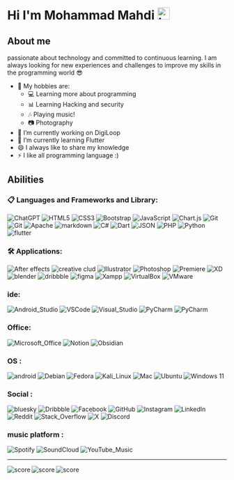 # Hi I'm Mohammad Mahdi <img src="https://user-images.githubusercontent.com/1303154/88677602-1635ba80-d120-11ea-84d8-d263ba5fc3c0.gif" width="28px" height="28px" alt="hi">

## About me

passionate about technology and committed to continuous learning. I am always looking for new experiences and challenges to improve my skills in the programming world 😎
- 🎸 My hobbies are:
  - 💻 Learning more about programming
  - 📊 Learning Hacking and security
  - 🎶 Playing music!
  - 📷 Photography
- 🔭 I’m currently working on DigiLoop
- 🌱 I’m currently learning Flutter
- 😄 I always like to share my knowledge
- ⚡ I like all programming language :)

## Abilities

### 📋 Languages and Frameworks and Library:

  ![ChatGPT](https://img.shields.io/badge/chatGPT-74aa9c?style=for-the-badge&logo=openai&logoColor=white)
  ![HTML5](https://img.shields.io/badge/html5-%23E34F26.svg?style=for-the-badge&logo=html5&logoColor=white)
  ![CSS3](https://img.shields.io/badge/css3-%231572B6.svg?style=for-the-badge&logo=css3&logoColor=white)
  ![Bootstrap](https://img.shields.io/badge/bootstrap-%238511FA.svg?style=for-the-badge&logo=bootstrap&logoColor=white)
  ![JavaScript](https://img.shields.io/badge/javascript-%23323330.svg?style=for-the-badge&logo=javascript&logoColor=orange)
  ![Chart.js](https://img.shields.io/badge/chart.js-F5788D.svg?style=for-the-badge&logo=chart.js&logoColor=white)
  ![Git](https://img.shields.io/badge/git-%23F05033.svg?style=for-the-badge&logo=git&logoColor=white)
  ![Git](https://img.shields.io/badge/Apache-D22128?style=for-the-badge&logo=Apache&logoColor=white)
  ![Apache](https://img.shields.io/badge/git-%23F05033.svg?style=for-the-badge&logo=git&logoColor=white)
  ![markdown](https://img.shields.io/badge/Markdown-000000?style=for-the-badge&logo=markdown&logoColor=white)
  ![C#](https://img.shields.io/badge/C%23-239120?style=for-the-badge&logo=csharp&logoColor=white)
  ![Dart](https://img.shields.io/badge/Dart-0175C2?style=for-the-badge&logo=dart&logoColor=white)
  ![JSON](https://img.shields.io/badge/json-5E5C5C?style=for-the-badge&logo=json&logoColor=white)
  ![PHP](https://img.shields.io/badge/PHP-777BB4?style=for-the-badge&logo=php&logoColor=white)
  ![Python](https://img.shields.io/badge/Python-FFD43B?style=for-the-badge&logo=python&logoColor=blue)
  ![flutter](https://img.shields.io/badge/Flutter-02569B?style=for-the-badge&logo=flutter&logoColor=white)
  
### 🛠️ Applications:
  ![After effects](https://img.shields.io/badge/Adobe%20after%20affects-CF96FD?style=for-the-badge&logo=Adobe%20after%20effects&logoColor=393665)
  ![creative clud](https://img.shields.io/badge/Adobe%20Creative%20Cloud-DA1F26?style=for-the-badge&logo=Adobe%20Creative%20Cloud&logoColor=white)
  ![Illustrator](https://img.shields.io/badge/Adobe%20Illustrator-FF9A00?style=for-the-badge&logo=adobe%20illustrator&logoColor=white)
  ![Photoshop](https://img.shields.io/badge/Adobe%20Photoshop-31A8FF?style=for-the-badge&logo=Adobe%20Photoshop&logoColor=black)
  ![Premiere](https://img.shields.io/badge/Adobe%20Premiere%20Pro-9999FF?style=for-the-badge&logo=Adobe%20Premiere%20Pro&logoColor=white)
  ![XD](https://img.shields.io/badge/Adobe%20XD-470137?style=for-the-badge&logo=Adobe%20XD&logoColor=#FF61F6)
  ![blender](https://img.shields.io/badge/blender-%23F5792A.svg?style=for-the-badge&logo=blender&logoColor=white)
  ![dribbble](https://img.shields.io/badge/Dribbble-EA4C89?style=for-the-badge&logo=dribbble&logoColor=white)
  ![figma](https://img.shields.io/badge/Figma-F24E1E?style=for-the-badge&logo=figma&logoColor=white)
  ![Xampp](https://img.shields.io/badge/Xampp-F37623?style=for-the-badge&logo=xampp&logoColor=white)
  ![VirtualBox](https://img.shields.io/badge/VirtualBox-21416b?style=for-the-badge&logo=VirtualBox&logoColor=white)
  ![VMware](https://img.shields.io/badge/VMware-231f20?style=for-the-badge&logo=VMware&logoColor=white)

### ide:
  ![Android_Studio](https://img.shields.io/badge/Android_Studio-3DDC84?style=for-the-badge&logo=android-studio&logoColor=white)
  ![VSCode](https://img.shields.io/badge/VSCode-0078D4?style=for-the-badge&logo=visual%20studio%20code&logoColor=white)
  ![Visual_Studio](https://img.shields.io/badge/Visual_Studio-5C2D91?style=for-the-badge&logo=visual%20studio&logoColor=white)
  ![PyCharm](http://img.shields.io/badge/-PHPStorm-181717?style=for-the-badge&logo=phpstorm&logoColor=white)
  ![PyCharm](https://img.shields.io/badge/PyCharm-000000.svg?&style=for-the-badge&logo=PyCharm&logoColor=white)

### Office:

  ![Microsoft_Office](https://img.shields.io/badge/Microsoft_Office-D83B01?style=for-the-badge&logo=microsoft-office&logoColor=white)
  ![Notion](https://img.shields.io/badge/Notion-000000?style=for-the-badge&logo=notion&logoColor=white)
  ![Obsidian](https://img.shields.io/badge/Obsidian-483699?style=for-the-badge&logo=Obsidian&logoColor=white)

### OS :

  ![android](https://img.shields.io/badge/Android-3DDC84?style=for-the-badge&logo=android&logoColor=white)
  ![Debian](https://img.shields.io/badge/Debian-A81D33?style=for-the-badge&logo=debian&logoColor=white)
  ![Fedora](https://img.shields.io/badge/Fedora-51A2DA?style=for-the-badge&logo=fedora&logoColor=white)
  ![Kali_Linux](https://img.shields.io/badge/Kali_Linux-557C94?style=for-the-badge&logo=kali-linux&logoColor=white)
  ![Mac](https://img.shields.io/badge/mac%20os-000000?style=for-the-badge&logo=apple&logoColor=white)
  ![Ubuntu](https://img.shields.io/badge/Ubuntu-E95420?style=for-the-badge&logo=ubuntu&logoColor=white)
  ![Windows 11](https://img.shields.io/badge/Windows_11-0078d4?style=for-the-badge&logo=windows-11&logoColor=white)

### Social :

  ![bluesky](https://img.shields.io/badge/Bluesky-0285FF?logo=bluesky&logoColor=fff&style=for-the-badge)
  ![Dribbble](https://img.shields.io/badge/Dribbble-EA4C89?style=for-the-badge&logo=dribbble&logoColor=white)
  ![Facebook](https://img.shields.io/badge/Facebook-1877F2?style=for-the-badge&logo=facebook&logoColor=white)
  ![GitHub](https://img.shields.io/badge/GitHub-100000?style=for-the-badge&logo=github&logoColor=white)
  ![Instagram](https://img.shields.io/badge/Instagram-E4405F?style=for-the-badge&logo=instagram&logoColor=white)
  ![LinkedIn](https://img.shields.io/badge/LinkedIn-0077B5?style=for-the-badge&logo=linkedin&logoColor=white)
  ![Reddit](https://img.shields.io/badge/Reddit-FF4500?style=for-the-badge&logo=reddit&logoColor=white)
  ![Stack_Overflow](https://img.shields.io/badge/Stack_Overflow-FE7A16?style=for-the-badge&logo=stack-overflow&logoColor=white)
  ![X](https://img.shields.io/badge/X-000000?style=for-the-badge&logo=x&logoColor=white)
  ![Discord](https://img.shields.io/badge/Discord-5865F2?style=for-the-badge&logo=discord&logoColor=white)

### music platform :

  ![Spotify](https://img.shields.io/badge/Spotify-1ED760?&style=for-the-badge&logo=spotify&logoColor=white)
  ![SoundCloud](https://img.shields.io/badge/SoundCloud-FF3300?style=for-the-badge&logo=soundcloud&logoColor=white)
  ![YouTube_Music](https://img.shields.io/badge/YouTube_Music-FF0000?style=for-the-badge&logo=youtube-music&logoColor=white)

---

<img align="left" src="https://github-readme-streak-stats.herokuapp.com/?user=MMETehrani&theme=dracula" alt="score" />
<img align="center" src="https://github-readme-stats.vercel.app/api?username=MMETehrani&amp;show_icons=true&private=true&theme=dracula&hide=prs" alt="score" />
<img align="left" src="https://github-readme-stats.vercel.app/api/top-langs?username=MMETehrani&show_icons=true&locale=en&layout=compact&theme=dracula" alt="score" />


<a align="right" href="https://www.coffeebede.com/mmetehrani"><img class="img-fluid" align="left" style="width:200px;margin-left:1000px" src="https://coffeebede.ir/DashboardTemplateV2/app-assets/images/banner/default-yellow.svg" /></a>
